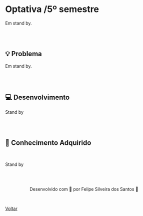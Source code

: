<h1>Optativa /5º semestre</h1>

<p>
Em stand by.
</p>

<br><br>

<h2>💡 Problema</h2>

<p>
  Em stand by.</p>
<br><br>

<h2>💻 Desenvolvimento</h2>



<p>
  Stand by
</p>

<br><br>

<h2>🧠 Conhecimento Adquirido</h2>

<br>

Stand by


<br><br>

<p align="center"> Desenvolvido com 💜 por Felipe Silveira dos Santos 👋 <p>



<br>

<a href=".././README.md">Voltar</a>